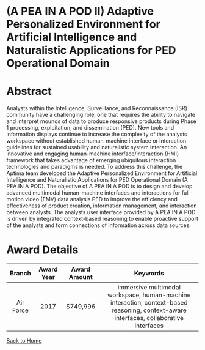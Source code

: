 
(A PEA IN A POD II) Adaptive Personalized Environment for Artificial Intelligence and Naturalistic Applications for PED Operational Domain
==========================================================================================================================================

# Abstract


Analysts within the Intelligence, Surveillance, and Reconnaissance (ISR) community have a challenging role, one that requires the ability to navigate and interpret mounds of data to produce responsive products during Phase 1 processing, exploitation, and dissemination (PED). New tools and information displays continue to increase the complexity of the analysts workspace without established human-machine interface or interaction guidelines for sustained usability and naturalistic system interaction. An innovative and engaging human-machine interface/interaction (HMI) framework that takes advantage of emerging ubiquitous interaction technologies and paradigms is needed. To address this challenge, the Aptima team developed the Adaptive Personalized Environment for Artificial Intelligence and Naturalistic Applications for PED Operational Domain (A PEA IN A POD). The objective of A PEA IN A POD is to design and develop advanced multimodal human-machine interfaces and interactions for full-motion video (FMV) data analysis PED to improve the efficiency and effectiveness of product creation, information management, and interaction between analysts. The analysts user interface provided by A PEA IN A POD is driven by integrated context-based reasoning to enable proactive support of the analysts and form connections of information across data sources.  

# Award Details

|Branch|Award Year|Award Amount|Keywords|
| :---: | :---: | :---: | :---: |
|Air Force|2017|$749,996|immersive multimodal workspace, human-machine interaction, context-based reasoning, context-aware interfaces, collaborative interfaces|
  
  


[Back to Home](https://github.com/chrischow/dod_sbir_awards)